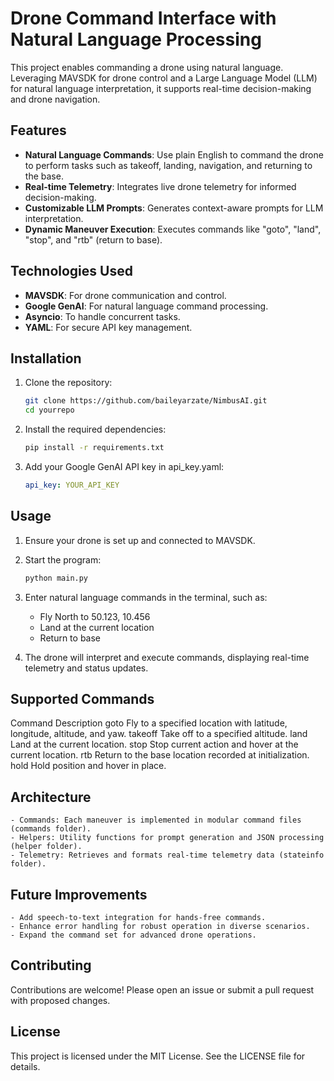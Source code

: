 # Drone Command Interface with Natural Language Processing

This project enables commanding a drone using natural language. Leveraging MAVSDK for drone control and a Large Language Model (LLM) for natural language interpretation, it supports real-time decision-making and drone navigation.

## Features

- **Natural Language Commands**: Use plain English to command the drone to perform tasks such as takeoff, landing, navigation, and returning to the base.
- **Real-time Telemetry**: Integrates live drone telemetry for informed decision-making.
- **Customizable LLM Prompts**: Generates context-aware prompts for LLM interpretation.
- **Dynamic Maneuver Execution**: Executes commands like "goto", "land", "stop", and "rtb" (return to base).

## Technologies Used

- **MAVSDK**: For drone communication and control.
- **Google GenAI**: For natural language command processing.
- **Asyncio**: To handle concurrent tasks.
- **YAML**: For secure API key management.

## Installation

1. Clone the repository:
   ```bash
   git clone https://github.com/baileyarzate/NimbusAI.git
   cd yourrepo
   ```

2. Install the required dependencies:
    ```bash
    pip install -r requirements.txt
    ```
3. Add your Google GenAI API key in api_key.yaml:
    ```yaml
    api_key: YOUR_API_KEY
    ```

## Usage
1. Ensure your drone is set up and connected to MAVSDK.
2. Start the program:
    ```bash
    python main.py
    ```
3. Enter natural language commands in the terminal, such as:
    - Fly North to 50.123, 10.456
    - Land at the current location
    - Return to base

4. The drone will interpret and execute commands, displaying real-time telemetry and status updates.

## Supported Commands
Command	    Description
goto	    Fly to a specified location with latitude, longitude, altitude, and yaw.
takeoff	    Take off to a specified altitude.
land	    Land at the current location.
stop	    Stop current action and hover at the current location.
rtb	        Return to the base location recorded at initialization.
hold	    Hold position and hover in place.

## Architecture
    - Commands: Each maneuver is implemented in modular command files (commands folder).
    - Helpers: Utility functions for prompt generation and JSON processing (helper folder).
    - Telemetry: Retrieves and formats real-time telemetry data (stateinfo folder).

## Future Improvements
    - Add speech-to-text integration for hands-free commands.
    - Enhance error handling for robust operation in diverse scenarios.
    - Expand the command set for advanced drone operations.

## Contributing
Contributions are welcome! Please open an issue or submit a pull request with proposed changes.

## License
This project is licensed under the MIT License. See the LICENSE file for details.

